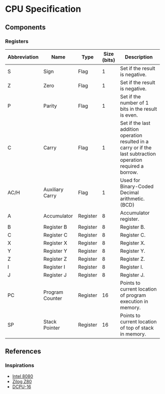 # CPU Specification

## Components

### Registers
| Abbreviation | Name | Type | Size (bits) | Description |
| - | - | - | - | - |
| S | Sign | Flag | 1 | Set if the result is negative. |
| Z | Zero | Flag | 1 | Set if the result is negative. |
| P | Parity | Flag | 1 | Set if the number of 1 bits in the result is even. |
| C | Carry | Flag | 1 | Set if the last addition operation resulted in a carry or if the last subtraction operation required a borrow. |
| AC/H | Auxiliary Carry | Flag | 1 | Used for Binary-Coded Decimal arithmetic. (BCD) |
| A | Accumulator | Register | 8 | Accumulator register. |
| B | Register B | Register | 8 | Register B. |
| C | Register C | Register | 8 | Register C. |
| X | Register X | Register | 8 | Register X. |
| Y | Register Y | Register | 8 | Register Y. |
| Z | Register Z | Register | 8 | Register Z. |
| I | Register I | Register | 8 | Register I. |
| J | Register J | Register | 8 | Register J. |
| PC | Program Counter | Register | 16 | Points to current location of program execution in memory. |
| SP | Stack Pointer | Register | 16 | Points to current location of top of stack in memory. |

## References

### Inspirations

- [Intel 8080](https://en.wikipedia.org/wiki/Intel_8080)
- [Zilog Z80](https://en.wikipedia.org/wiki/Zilog_Z80)
- [DCPU-16](https://gist.github.com/metaphox/3888117)
